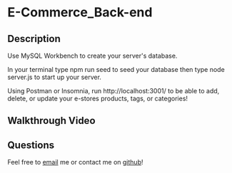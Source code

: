 # E-Commerce_Back-end

## Description 

Use MySQL Workbench to create your server's database. 

In your terminal type npm run seed to seed your database then type node server.js to start up your server. 

Using Postman or Insomnia, run http://localhost:3001/ to be able to add, delete, or update your e-stores products, tags, or categories!

## Walkthrough Video 

## Questions 

Feel free to [email](mediazjr@gmail.com) me or contact me on [github](https://github.com/mediazjr)!